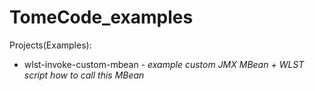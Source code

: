 TomeCode_examples
=================

Projects(Examples):

* wlst-invoke-custom-mbean - _example custom JMX MBean + WLST script how to call this MBean_
